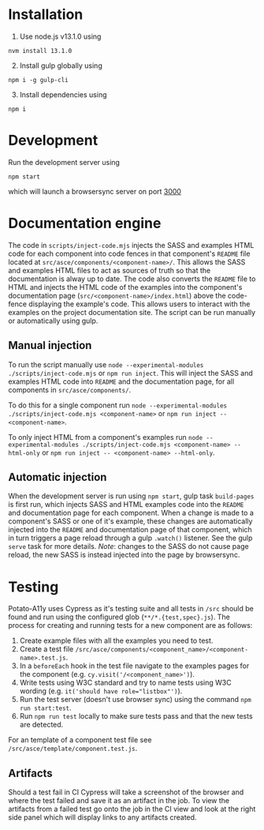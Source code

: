 # Installation

1. Use node.js v13.1.0 using
  ```
  nvm install 13.1.0
  ```
2. Install gulp globally using
  ```
  npm i -g gulp-cli
  ```
3. Install dependencies using
  ```
  npm i
  ```

# Development
Run the development server using
```
npm start
```
which will launch a browsersync server on port [3000](http://localhost:3000)



# Documentation engine

The code in `scripts/inject-code.mjs` injects the SASS and examples HTML code for each component into code fences in that component's `README` file located at `src/asce/components/<component-name>/`. This allows the SASS and examples HTML files to act as sources of truth so that the documentation is alway up to date. The code also converts the `README` file to HTML and injects the HTML code of the examples into the component's documentation page (`src/<component-name>/index.html`) above the code-fence displaying the example's code. This allows users to interact with the examples on the project documentation site. The script can be run manually or automatically using gulp.

## Manual injection

To run the script manually use `node --experimental-modules ./scripts/inject-code.mjs` or `npm run inject`. This will inject the SASS and examples HTML code into `README` and the documentation page, for all components in `src/asce/components/`.

To do this for a single component run `node --experimental-modules ./scripts/inject-code.mjs <component-name>` or `npm run inject -- <component-name>`.

To only inject HTML from a component's examples run `node --experimental-modules ./scripts/inject-code.mjs <component-name> --html-only`  or  `npm run inject -- <component-name> --html-only`.



## Automatic injection

When the development server is run using `npm start`, gulp task `build-pages` is first run, which injects SASS and HTML examples code into the `README` and documentation page for each component. When a change is made to a component's SASS or one of it's example, these changes are automatically injected into the `README` and documentation page of that component, which in turn triggers a page reload through a gulp `.watch()` listener. See the gulp `serve` task for more details. *Note*: changes to the SASS do not cause page reload, the new SASS is instead injected into the page by browsersync.



# Testing

Potato-A11y uses Cypress as it's testing suite and all tests in `/src` should be found and run using the configured glob (`**/*.{test,spec}.js`). The process for creating and running tests for a new component are as follows:

1. Create example files with all the examples you need to test.
2. Create a test file `/src/asce/components/<component_name>/<component-name>.test.js`.
3. In a `beforeEach` hook in the test file navigate to the examples pages for the component (e.g. `cy.visit('/<component_name>')`).
4. Write tests using W3C standard and try to name tests using W3C wording (e.g. `it('should have role="listbox"')`).
5. Run the test server (doesn't use browser sync) using the command `npm run start:test`.
6. Run `npm run test` locally to make sure tests pass and that the new tests are detected.

For an template of a component test file see `/src/asce/template/component.test.js`.

## Artifacts

Should a test fail in CI Cypress will take a screenshot of the browser and where the test failed and save it as an artifact in the job. To view the artifacts from a failed test go onto the job in the CI view and look at the right side panel which will display links to any artifacts created.
